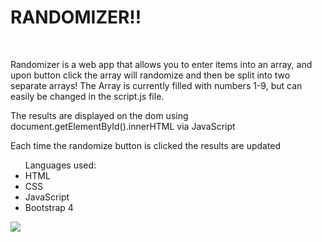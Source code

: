 <h1 class="text-center">RANDOMIZER!!</H1>
<br>
<p>Randomizer is a web app that allows you to enter items into an array, and upon button click the array will randomize and then be split into two separate arrays! The Array is currently filled with numbers 1-9, but can easily be changed in the script.js file.</p>
<p>The results are displayed on the dom using document.getElementById().innerHTML via JavaScript</p>
<p>Each time the randomize button is clicked the results are updated</p>
<ul>Languages used:
<li>HTML</li>
<li>CSS</li>
<li>JavaScript</li>
<li>Bootstrap 4</li>
</ul>
<img src="/assets/images/random.gif">

